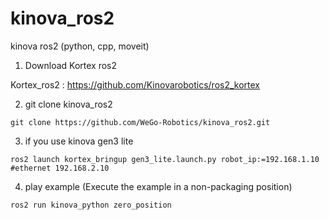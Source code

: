 # kinova_ros2
kinova ros2 (python, cpp, moveit)

1. Download Kortex ros2

Kortex_ros2 : https://github.com/Kinovarobotics/ros2_kortex

2. git clone kinova_ros2
```
git clone https://github.com/WeGo-Robotics/kinova_ros2.git
```

3. if you use kinova gen3 lite
```
ros2 launch kortex_bringup gen3_lite.launch.py robot_ip:=192.168.1.10 #ethernet 192.168.2.10
```

4. play example (Execute the example in a non-packaging position)
```
ros2 run kinova_python zero_position
```
   

